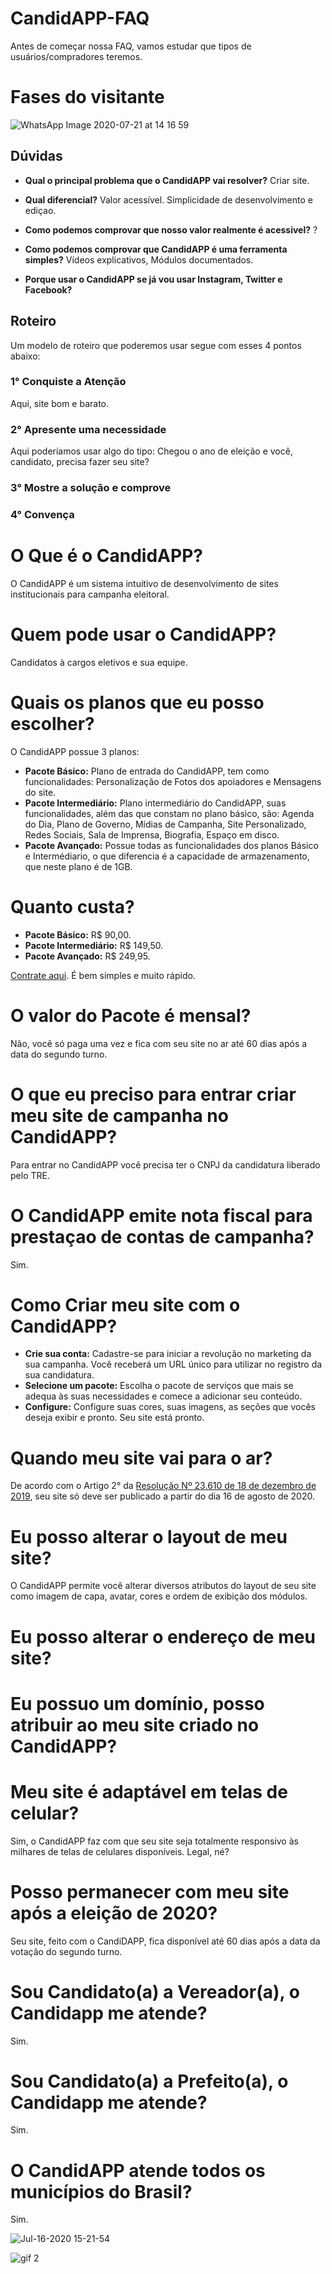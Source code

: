 # CandidAPP-FAQ

Antes de começar nossa FAQ, vamos estudar que tipos de usuários/compradores teremos.

# Fases do visitante
![WhatsApp Image 2020-07-21 at 14 16 59](https://user-images.githubusercontent.com/18555091/88086253-6f6c7f80-cb5d-11ea-9862-b0863f6810e1.jpeg)

## Dúvidas
- **Qual o principal problema que o CandidAPP vai resolver?**
Criar site.
- **Qual diferencial?**
Valor acessível.
Simplicidade de desenvolvimento e ediçao.
- **Como podemos comprovar que nosso valor realmente é acessivel?**
?
- **Como podemos comprovar que CandidAPP é uma ferramenta simples?**
Vídeos explicativos, Módulos documentados.

- **Porque usar o CandidAPP se já vou usar Instagram, Twitter e Facebook?**


## Roteiro
Um modelo de roteiro que poderemos usar segue com esses 4 pontos abaixo:

### 1° Conquiste a Atenção
Aqui, site bom e barato.

### 2° Apresente uma necessidade
Aqui poderíamos usar algo do tipo: Chegou o ano de eleição e você, candidato, precisa fazer seu site?

### 3° Mostre a solução e comprove

### 4° Convença


# O Que é o CandidAPP?
O CandidAPP é um sistema intuitivo de desenvolvimento de sites institucionais para campanha eleitoral.
# Quem pode usar o CandidAPP?
Candidatos à cargos eletivos e sua equipe.
# Quais os planos que eu posso escolher?
O CandidAPP possue 3 planos:
- **Pacote Básico:** Plano de entrada do CandidAPP, tem como funcionalidades: Personalização de Fotos dos apoiadores e Mensagens do site.
- **Pacote Intermediário:** Plano intermediário do CandidAPP, suas funcionalidades, além das que constam no plano básico, são: Agenda do Dia, Plano de Governo, Mídias de Campanha, Site Personalizado, Redes Sociais, Sala de Imprensa, Biografia, Espaço em disco.
- **Pacote Avançado:** Possue todas as funcionalidades dos planos Básico e Intermédiario, o que diferencia é a capacidade de armazenamento, que neste plano é de 1GB.
# Quanto custa?
- **Pacote Básico:** R$ 90,00.
- **Pacote Intermediário:** R$ 149,50.
- **Pacote Avançado:** R$ 249,95.

[Contrate aqui](https://candidapp.com.br/signup). É bem simples e muito rápido.

# O valor do Pacote é mensal?
Não, você só paga uma vez e fica com seu site no ar até 60 dias após a data do segundo turno.

# O que eu preciso para entrar criar meu site de campanha no CandidAPP?
Para entrar no CandidAPP você precisa ter o CNPJ da candidatura liberado pelo TRE.

# O CandidAPP emite nota fiscal para prestaçao de contas de campanha?
Sim.

# Como Criar meu site com o CandidAPP?
- **Crie sua conta:**
Cadastre-se para iniciar a revolução no marketing da sua campanha. Você receberá um URL único para utilizar no registro da sua candidatura.
- **Selecione um pacote:**
Escolha o pacote de serviços que mais se adequa às suas necessidades e comece a adicionar seu conteúdo.
- **Configure:**
Configure suas cores, suas imagens, as seções que vocês deseja exibir e pronto. Seu site está pronto.
# Quando meu site vai para o ar?
De acordo com o Artigo 2° da [Resolução Nº 23.610 de 18 de dezembro de 2019](http://www.tse.jus.br/legislacao/compilada/res/2019/resolucao-no-23-610-de-18-de-dezembro-de-2019), seu site só deve ser publicado a partir do dia 16 de agosto de 2020.
# Eu posso alterar o layout de meu site?
O CandidAPP permite você alterar diversos atributos do layout de seu site como imagem de capa, avatar, cores e ordem de exibição dos módulos.
# Eu posso alterar o endereço de meu site?
# Eu possuo um domínio, posso atribuir ao meu site criado no CandidAPP?
# Meu site é adaptável em telas de celular?
Sim, o CandidAPP faz com que seu site seja totalmente responsivo às milhares de telas de celulares disponíveis. Legal, né?
# Posso permanecer com meu site após a eleição de 2020?
Seu site, feito com o CandiDAPP, fica disponível até 60 dias após a data da votação do segundo turno.
# Sou Candidato(a) a Vereador(a), o Candidapp me atende?
Sim.
# Sou Candidato(a) a Prefeito(a), o Candidapp me atende?
Sim.
# O CandidAPP atende todos os municípios do Brasil?
Sim.


![Jul-16-2020 15-21-54](https://user-images.githubusercontent.com/18555091/87707866-2f318980-c778-11ea-8ada-51906b59ba28.gif)


![gif 2](https://user-images.githubusercontent.com/18555091/87708241-cbf42700-c778-11ea-82dc-ba9efff1d52a.gif)


